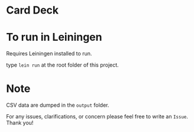 # Card Deck

# To run in Leiningen

Requires Leiningen installed to run.

type `lein run` at the root folder of this project.

# Note

CSV data are dumped in the `output` folder.

For any issues, clarifications, or concern please feel free to write an `Issue`. Thank you!